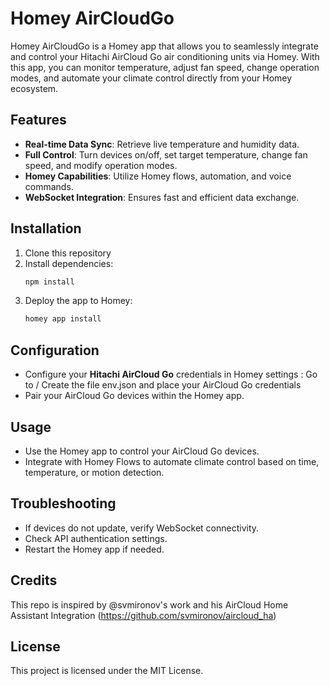 # Homey AirCloudGo

Homey AirCloudGo is a Homey app that allows you to seamlessly integrate and control your Hitachi AirCloud Go air conditioning units via Homey. With this app, you can monitor temperature, adjust fan speed, change operation modes, and automate your climate control directly from your Homey ecosystem.

## Features

- **Real-time Data Sync**: Retrieve live temperature and humidity data.
- **Full Control**: Turn devices on/off, set target temperature, change fan speed, and modify operation modes.
- **Homey Capabilities**: Utilize Homey flows, automation, and voice commands.
- **WebSocket Integration**: Ensures fast and efficient data exchange.

## Installation

1. Clone this repository
2. Install dependencies:
   ```sh
   npm install
   ```
3. Deploy the app to Homey:
   ```sh
   homey app install
   ```

## Configuration

- Configure your **Hitachi AirCloud Go** credentials in Homey settings : Go to / Create the file env.json and place your AirCloud Go credentials
- Pair your AirCloud Go devices within the Homey app.

## Usage

- Use the Homey app to control your AirCloud Go devices.
- Integrate with Homey Flows to automate climate control based on time, temperature, or motion detection.

## Troubleshooting

- If devices do not update, verify WebSocket connectivity.
- Check API authentication settings.
- Restart the Homey app if needed.

## Credits 

This repo is inspired by @svmironov's work and his AirCloud Home Assistant Integration 
(https://github.com/svmironov/aircloud_ha)

## License

This project is licensed under the MIT License.
